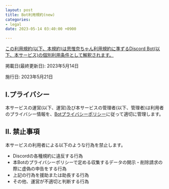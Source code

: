 ```yaml
---
layout: post
title: Bot利用規約(new)
categories:
- legal
date: 2023-05-14 03:40:00 +0900

---
```

<u>この利用規約(以下、本規約)は<a href="{{site.url}}/legal/new-tos" class="a-orange">思惟奈ちゃん利用規約</a>に準ずるDiscord Bot(以下、本サービス)の個別利用条件として解釈されます。</u>

掲載日(最終更新日): 2023年5月14日

施行日: 2023年5月21日

## I.プライバシー

本サービスの運営(以下、運営)及び本サービスの管理者(以下、管理者)は利用者のプライバシー情報を、<a href="{{site.url}}/legal/new-bot-privacy-policy" class="a-orange">Botプライバシーポリシー</a>に従って適切に管理します。

## II. 禁止事項

本サービスの利用者による以下のような行為を禁止します。

- Discordの各種規約に違反する行為
- 本Botのプライバシーポリシーで定める収集するデータの開示・削除請求の際に虚偽の申告をする行為
- 上記の行為を援助または助長する行為
- その他、運営が不適切と判断する行為